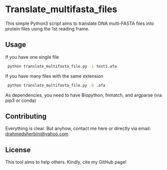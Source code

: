 # Translate_multifasta_files 

This simple Python3 script aims to translate DNA multi-FASTA files into protein files using the 1st reading frame.

## Usage
If you have one single file

```bash
 python translate_multifasta_file.py -i test1.afa

```
If you have many files with the same extension

```bash
 python translate_multifasta_file.py -b .afa
```
As dependencies, you need to have Biopython, fnmatch, and argparse (via pip3 or conda)

## Contributing
Everything is clear. But anyhow, contact me here or directly via email: drahmedsherbini@yahoo.com
## License
This tool aims to help others. Kindly, cite my GitHub page!


